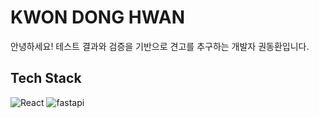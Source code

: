 # KWON DONG HWAN
안녕하세요! 테스트 결과와 검증을 기반으로 견고를 추구하는 개발자 권동환입니다.

## Tech Stack
<img alt="React" src="https://img.shields.io/badge/react-61DAFB?style=for-the-badge&logo=React&logoColor=white"/>
<img alt="fastapi" src="https://img.shields.io/badge/fastapi-009688?style=for-the-badge&logo=fastapi&logoColor=white"/>
